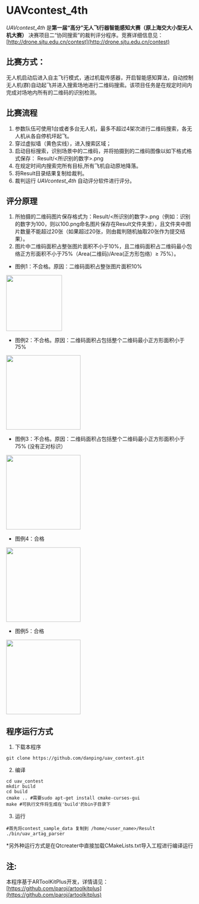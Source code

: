 UAVcontest_4th
=============

*UAVcontest_4th* 是**第一届“高分”无人飞行器智能感知大赛（原上海交大小型无人机大赛）** 决赛项目二“协同搜索”的裁判评分程序。竞赛详细信息见：
[http://drone.sjtu.edu.cn/contest](http://drone.sjtu.edu.cn/contest)

## 比赛方式：
无人机启动后进入自主飞行模式，通过机载传感器，开启智能感知算法，自动控制无人机(群)自动起飞并进入搜索场地进行二维码搜索。该项目任务是在规定时间内完成对场地内所有的二维码的识别检测。

## 比赛流程
1. 参数队伍可使用1台或者多台无人机，最多不超过4架次进行二维码搜索，各无人机从各自停机坪起飞。
2. 穿过虚拟墙（黄色实线），进入搜索区域；
3. 启动目标搜索，识别场景中的二维码，并将拍摄到的二维码图像以如下格式格式保存：
Result/<所识别的数字>.png
4. 在规定时间内搜索完所有目标,所有飞机自动原地降落。
5. 将Result目录结果复制给裁判。
6. 裁判运行 *UAVcontest_4th* 自动评分软件进行评分。

## 评分原理
1. 所拍摄的二维码图片保存格式为：Result/<所识别的数字>.png（例如：识别的数字为100，则以100.png命名图片保存在Result文件夹里），且文件夹中图片数量不能超过20张（如果超过20张，则由裁判随机抽取20张作为提交结果）。
2. 图片中二维码面积占整张图片面积不小于10%，且二维码面积占二维码最小包络正方形面积不小于75%（Area(二维码)/Area(正方形包络）≥ 75%）。

* 图例1：不合格。原因：二维码面积占整张图片面积10%
<img src="https://github.com/danping/uav_contest/blob/master/doc/contest/p1.png" height="150">

* 图例2：不合格。原因：二维码面积占包括整个二维码最小正方形面积小于75%
<img src="https://github.com/danping/uav_contest/blob/master/doc/contest/p2.png" height="200">

* 图例3：不合格。原因：二维码面积占包括整个二维码最小正方形面积小于75% (没有正对标识）
<img src="https://github.com/danping/uav_contest/blob/master/doc/contest/p3.png" height="200">

* 图例4：合格
<img src="https://github.com/danping/uav_contest/blob/master/doc/contest/p4.png" height="200">

* 图例5：合格
<img src="https://github.com/danping/uav_contest/blob/master/doc/contest/p5.png" height="200">

## 程序运行方式
1. 下载本程序
```
git clone https://github.com/danping/uav_contest.git
```
2. 编译
```
cd uav_contest
mkdir build
cd build
cmake .. #需要sudo apt-get install cmake-curses-gui
make #可执行文件将生成在'build'的bin子目录下
```
3. 运行
```
#首先将contest_sample_data 复制到 /home/<user_name>/Result
./bin/uav_artag_parser
```

*另外种运行方式是在Qtcreater中直接加载CMakeLists.txt导入工程进行编译运行

## 注:
本程序基于ARToolKitPlus开发，详情请见：
[https://github.com/paroj/artoolkitplus](https://github.com/paroj/artoolkitplus)
